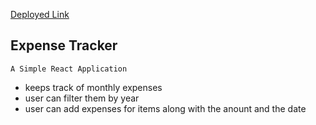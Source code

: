 [Deployed Link](https://trackyourexpenses-tye.netlify.app/)

## Expense Tracker
`A Simple React Application`
- keeps track of monthly expenses
- user can filter them by year
- user can add expenses for items along with the anount and the date
